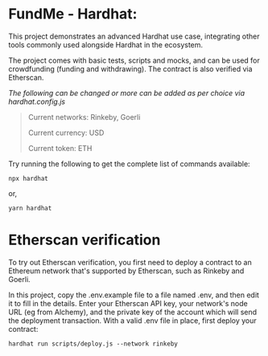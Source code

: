 # FundMe - Hardhat:

This project demonstrates an advanced Hardhat use case, integrating other tools commonly used alongside Hardhat in the ecosystem.

The project comes with basic tests, scripts and mocks, and can be used for crowdfunding (funding and withdrawing). The contract is also verified via Etherscan.

*The following can be changed or more can be added as per choice via hardhat.config.js*

> Current networks: Rinkeby, Goerli
>
> Current currency: USD
>
> Current token: ETH

Try running the following to get the complete list of commands available:

```shell
npx hardhat
```

or,

```shell
yarn hardhat
```

# Etherscan verification

To try out Etherscan verification, you first need to deploy a contract to an Ethereum network that's supported by Etherscan, such as Rinkeby and Goerli.

In this project, copy the .env.example file to a file named .env, and then edit it to fill in the details. Enter your Etherscan API key, your network's node URL (eg from Alchemy), and the private key of the account which will send the deployment transaction. With a valid .env file in place, first deploy your contract:

```shell
hardhat run scripts/deploy.js --network rinkeby
```
